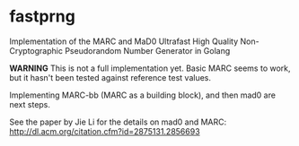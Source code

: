 # fastprng
Implementation of the MARC and MaD0 Ultrafast High Quality Non-Cryptographic Pseudorandom Number Generator in Golang

**WARNING** This is not a full implementation yet. Basic MARC seems to work, but it hasn't been tested against reference test values.

Implementing MARC-bb (MARC as a building block), and then mad0 are next steps.

See the paper by Jie Li for the details on mad0 and MARC: http://dl.acm.org/citation.cfm?id=2875131.2856693
